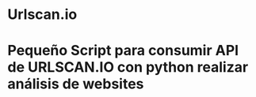# Urlscan.io
# Pequeño Script para consumir API de URLSCAN.IO con python realizar análisis de websites
